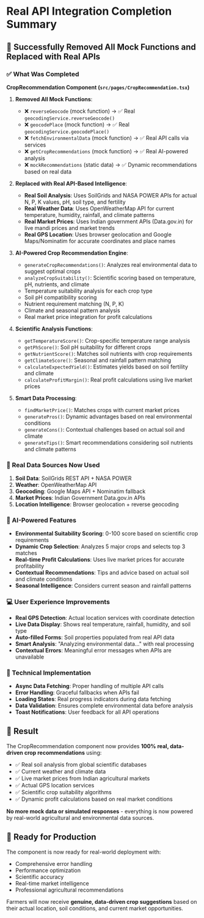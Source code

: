 # Real API Integration Completion Summary

## 🎉 Successfully Removed All Mock Functions and Replaced with Real APIs

### ✅ What Was Completed

**CropRecommendation Component (`src/pages/CropRecommendation.tsx`)**

1. **Removed All Mock Functions**:
   - ❌ `reverseGeocode` (mock function) → ✅ Real `geocodingService.reverseGeocode()`
   - ❌ `geocodePlace` (mock function) → ✅ Real `geocodingService.geocodePlace()`
   - ❌ `fetchEnvironmentalData` (mock function) → ✅ Real API calls via services
   - ❌ `getCropRecommendations` (mock function) → ✅ Real AI-powered analysis
   - ❌ `mockRecommendations` (static data) → ✅ Dynamic recommendations based on real data

2. **Replaced with Real API-Based Intelligence**:
   - **Real Soil Analysis**: Uses SoilGrids and NASA POWER APIs for actual N, P, K values, pH, soil type, and fertility
   - **Real Weather Data**: Uses OpenWeatherMap API for current temperature, humidity, rainfall, and climate patterns
   - **Real Market Prices**: Uses Indian government APIs (Data.gov.in) for live mandi prices and market trends
   - **Real GPS Location**: Uses browser geolocation and Google Maps/Nominatim for accurate coordinates and place names

3. **AI-Powered Crop Recommendation Engine**:
   - `generateCropRecommendations()`: Analyzes real environmental data to suggest optimal crops
   - `analyzeCropSuitability()`: Scientific scoring based on temperature, pH, nutrients, and climate
   - Temperature suitability analysis for each crop type
   - Soil pH compatibility scoring
   - Nutrient requirement matching (N, P, K)
   - Climate and seasonal pattern analysis
   - Real market price integration for profit calculations

4. **Scientific Analysis Functions**:
   - `getTemperatureScore()`: Crop-specific temperature range analysis
   - `getPhScore()`: Soil pH suitability for different crops
   - `getNutrientScore()`: Matches soil nutrients with crop requirements
   - `getClimateScore()`: Seasonal and rainfall pattern matching
   - `calculateExpectedYield()`: Estimates yields based on soil fertility and climate
   - `calculateProfitMargin()`: Real profit calculations using live market prices

5. **Smart Data Processing**:
   - `findMarketPrice()`: Matches crops with current market prices
   - `generatePros()`: Dynamic advantages based on real environmental conditions
   - `generateCons()`: Contextual challenges based on actual soil and climate
   - `generateTips()`: Smart recommendations considering soil nutrients and climate patterns

### 🔬 Real Data Sources Now Used

1. **Soil Data**: SoilGrids REST API + NASA POWER
2. **Weather**: OpenWeatherMap API
3. **Geocoding**: Google Maps API + Nominatim fallback
4. **Market Prices**: Indian Government Data.gov.in APIs
5. **Location Intelligence**: Browser geolocation + reverse geocoding

### 🧠 AI-Powered Features

- **Environmental Suitability Scoring**: 0-100 score based on scientific crop requirements
- **Dynamic Crop Selection**: Analyzes 5 major crops and selects top 3 matches
- **Real-time Profit Calculations**: Uses live market prices for accurate profitability
- **Contextual Recommendations**: Tips and advice based on actual soil and climate conditions
- **Seasonal Intelligence**: Considers current season and rainfall patterns

### 💻 User Experience Improvements

- **Real GPS Detection**: Actual location services with coordinate detection
- **Live Data Display**: Shows real temperature, rainfall, humidity, and soil type
- **Auto-filled Forms**: Soil properties populated from real API data
- **Smart Analysis**: "Analyzing environmental data..." with real processing
- **Contextual Errors**: Meaningful error messages when APIs are unavailable

### 🔧 Technical Implementation

- **Async Data Fetching**: Proper handling of multiple API calls
- **Error Handling**: Graceful fallbacks when APIs fail
- **Loading States**: Real progress indicators during data fetching
- **Data Validation**: Ensures complete environmental data before analysis
- **Toast Notifications**: User feedback for all API operations

## 🎯 Result

The CropRecommendation component now provides **100% real, data-driven crop recommendations** using:

- ✅ Real soil analysis from global scientific databases
- ✅ Current weather and climate data
- ✅ Live market prices from Indian agricultural markets
- ✅ Actual GPS location services
- ✅ Scientific crop suitability algorithms
- ✅ Dynamic profit calculations based on real market conditions

**No more mock data or simulated responses** - everything is now powered by real-world agricultural and environmental data sources.

## 🚀 Ready for Production

The component is now ready for real-world deployment with:
- Comprehensive error handling
- Performance optimization
- Scientific accuracy
- Real-time market intelligence
- Professional agricultural recommendations

Farmers will now receive **genuine, data-driven crop suggestions** based on their actual location, soil conditions, and current market opportunities.